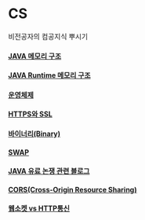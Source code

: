 # CS
비전공자의 컴공지식 뿌시기


  #### [JAVA 메모리 구조](https://github.com/russell-seo/CS/blob/main/Computer/JAVA.md)
  #### [JAVA Runtime 메모리 구조](https://github.com/russell-seo/CS/blob/main/Computer/Runtime.md)
  #### [운영체제](https://github.com/russell-seo/CS/blob/main/Computer/OperationSystem.md)
  #### [HTTPS와 SSL](https://github.com/russell-seo/CS/blob/main/Computer/Https%2CSSL.md)
  #### [바이너리(Binary)](https://github.com/russell-seo/CS/blob/main/Computer/Binary.md)
  #### [SWAP](https://github.com/russell-seo/CS/blob/main/Computer/Swap.md)
  #### [JAVA 유료 논쟁 관련 블로그](https://mine-it-record.tistory.com/7)
  #### [CORS(Cross-Origin Resource Sharing)](https://github.com/russell-seo/CS/blob/main/Computer/CORS.md)
  #### [웹소켓 vs HTTP통신](https://github.com/russell-seo/CS/blob/main/Computer/socket.md)
